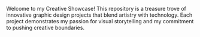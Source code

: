 Welcome to my Creative Showcase! This repository is a treasure trove of innovative graphic design projects that blend artistry with technology. Each project demonstrates my passion for visual storytelling and my commitment to pushing creative boundaries.
